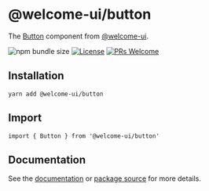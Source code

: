 # @welcome-ui/button

The [Button](https://welcome-ui.com/components/button) component from [@welcome-ui](https://welcome-ui.com).

![npm bundle size](https://img.shields.io/bundlephobia/minzip/@welcome-ui/button) [![License](https://img.shields.io/npm/l/welcome-ui.svg)](https://github.com/WTTJ/welcome-ui/blob/master/LICENSE) [![PRs Welcome](https://img.shields.io/badge/PRs-welcome-mediumspringgreen.svg)](ttps://github.com/WTTJ/welcome-ui/blob/master/CONTRIBUTING.mdx)

## Installation

    yarn add @welcome-ui/button

## Import

    import { Button } from '@welcome-ui/button'

## Documentation

See the [documentation](https://welcome-ui.com/components/button) or [package source](https://github.com/WTTJ/welcome-ui/tree/master/packages/Button) for more details.
